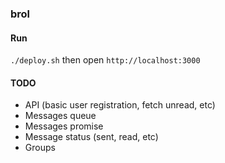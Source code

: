 ### brol

#### Run

`./deploy.sh` then open `http://localhost:3000`

#### TODO

- API (basic user registration, fetch unread, etc)
- Messages queue
- Messages promise
- Message status (sent, read, etc)
- Groups
